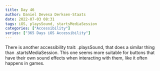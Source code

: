 ```yaml
---
title: Day 46
author: Daniel Devesa Derksen-Staats
date: 2022-07-03 08:31
tags: iOS, playsSound, startsMediaSession
categories: ["Accessibility"]
series: ["365 Days iOS Accessibility"]
---
```


There is another accessibility trait: .playsSound, that does a similar thing than .startsMediaSession. This one seems more suitable for buttons that have their own sound effects when interacting with them, like it often happens in games.